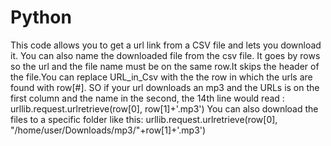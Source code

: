 # Python
This code allows you to get a url link from a CSV file and lets you download it. You can also name the downloaded file from the csv file. It goes by rows so the url and the file name must be on the same row.It skips the header of the file.You can replace URL_in_Csv with the the row in which the urls are found with row[#]. SO if your url downloads an mp3 and the URLs is on the first column and the name in the second, the 14th line would read :      
urllib.request.urlretrieve(row[0], row[1]+'.mp3')
You can also download the files to a specific folder like this:
urllib.request.urlretrieve(row[0], "/home/user/Downloads/mp3/"+row[1]+'.mp3')  


